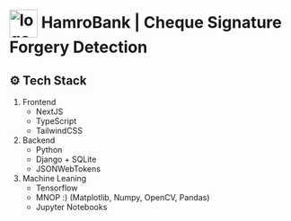 <h1><img align="center" src='frontend/public/images/hamrobanklogo.png' height='50' alt='logo' />  HamroBank | Cheque Signature Forgery Detection</h1>

## ⚙️ Tech Stack

1. Frontend
   - NextJS
   - TypeScript
   - TailwindCSS
2. Backend
   - Python
   - Django + SQLite
   - JSONWebTokens
3. Machine Leaning
   - Tensorflow
   - MNOP :) (Matplotlib, Numpy, OpenCV, Pandas)
   - Jupyter Notebooks
